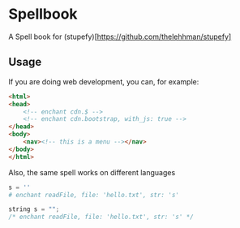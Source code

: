 # Spellbook
A Spell book for (stupefy)[https://github.com/thelehhman/stupefy]

## Usage 

If you are doing web development, you can, for example:

```html
<html>
<head>
	<!-- enchant cdn.$ -->
	<!-- enchant cdn.bootstrap, with_js: true -->
</head>
<body>
	<nav><!-- this is a menu --></nav>
</body>
</html>
```

Also, the same spell works on different languages

```py
s = ''
# enchant readFile, file: 'hello.txt', str: 's'
```

```cpp
string s = "";
/* enchant readFile, file: 'hello.txt', str: 's' */
```
